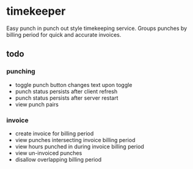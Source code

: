 # timekeeper

Easy punch in punch out style timekeeping service. Groups punches by billing period for quick and accurate invoices.

## todo

### punching

* toggle punch button changes text upon toggle
* punch status persists after client refresh
* punch status persists after server restart
* view punch pairs

### invoice

* create invoice for billing period
* view punches intersecting invoice billing period
* view hours punched in during invoice billing period
* view un-invoiced punches
* disallow overlapping billing period